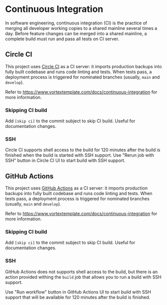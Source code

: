 # Continuous Integration

In software engineering, continuous integration (CI) is the practice of merging
all developer working copies to a shared mainline several times a day.
Before feature changes can be merged into a shared mainline, a complete build
must run and pass all tests on CI server.

[//]: # (#;< CI_PROVIDER_CIRCLECI)

## Circle CI

This project uses [Circle CI](https://circleci.com/) as a CI server: it imports
production backups into fully built codebase and runs code linting and tests.
When tests pass, a deployment process is triggered for nominated branches
(usually, `main` and `develop`).

Refer to https://www.vortextemplate.com/docs/continuous-integration for more information.

### Skipping CI build

Add `[skip ci]` to the commit subject to skip CI build. Useful for documentation
changes.

### SSH

Circle CI supports shell access to the build for 120 minutes after the build is
finished when the build is started with SSH support. Use "Rerun job with SSH"
button in Circle CI UI to start build with SSH support.

[//]: # (#;> CI_PROVIDER_CIRCLECI)

[//]: # (#;< CI_PROVIDER_GHA)

## GitHub Actions

This project uses [GitHub Actions](https://github.com/features/actions) as a
CI server: it imports production backups into fully built codebase and runs
code linting and tests. When tests pass, a deployment process is triggered for
nominated branches (usually, `main` and `develop`).

Refer to https://www.vortextemplate.com/docs/continuous-integration for more information.

### Skipping CI build

Add `[skip ci]` to the commit subject to skip CI build. Useful for documentation
changes.

### SSH

GitHub Actions does not supports shell access to the build, but there is an
action provided withing the `build` job that allows you to run a build with SSH
support.

Use "Run workflow" button in GitHub Actions UI to start build with SSH support
that will be available for 120 minutes after the build is finished.

[//]: # (#;> CI_PROVIDER_GHA)
